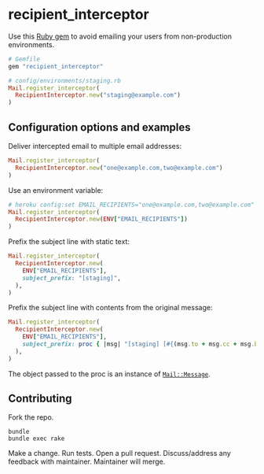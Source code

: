 # recipient_interceptor

Use this [Ruby gem](https://rubygems.org/gems/recipient_interceptor)
to avoid emailing your users from non-production environments.

```ruby
# Gemfile
gem "recipient_interceptor"

# config/environments/staging.rb
Mail.register_interceptor(
  RecipientInterceptor.new("staging@example.com")
)
```

## Configuration options and examples

Deliver intercepted email to multiple email addresses:

```ruby
Mail.register_interceptor(
  RecipientInterceptor.new("one@example.com,two@example.com")
)
```

Use an environment variable:

```ruby
# heroku config:set EMAIL_RECIPIENTS="one@example.com,two@example.com" --app staging
Mail.register_interceptor(
  RecipientInterceptor.new(ENV["EMAIL_RECIPIENTS"])
)
```

Prefix the subject line with static text:

```ruby
Mail.register_interceptor(
  RecipientInterceptor.new(
    ENV["EMAIL_RECIPIENTS"],
    subject_prefix: "[staging]",
  ),
)
```

Prefix the subject line with contents from the original message:

```ruby
Mail.register_interceptor(
  RecipientInterceptor.new(
    ENV["EMAIL_RECIPIENTS"],
    subject_prefix: proc { |msg| "[staging] [#{(msg.to + msg.cc + msg.bcc).sort.join(",")}]" }
  ),
)
```

The object passed to the proc is an instance of
[`Mail::Message`](https://www.rubydoc.info/github/mikel/mail/Mail/Message).

## Contributing

Fork the repo.

```
bundle
bundle exec rake
```

Make a change.
Run tests.
Open a pull request.
Discuss/address any feedback with maintainer.
Maintainer will merge.
